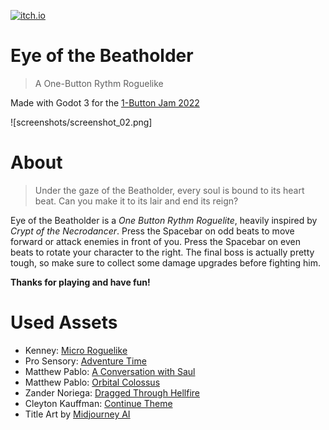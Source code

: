 [![itch.io](https://static.itch.io/images/badge-color.svg)](https://tianmaru.itch.io/eye-of-the-beatholder)

# Eye of the Beatholder

> A One-Button Rythm Roguelike

Made with Godot 3 for the [1-Button Jam 2022](https://itch.io/jam/1-button-jam-2022)

![screenshots/screenshot_02.png]

# About

> Under the gaze of the Beatholder, every soul is bound to its heart beat. Can you make it to its lair and end its reign?

Eye of the Beatholder is a *One Button Rythm Roguelite*, heavily inspired by *Crypt of the Necrodancer*. Press the Spacebar on odd beats to move forward or attack enemies in front of you. Press the Spacebar on even beats to rotate your character to the right. The final boss is actually pretty tough, so make sure to collect some damage upgrades before fighting him.

**Thanks for playing and have fun!**

# Used Assets

- Kenney: [Micro Roguelike](https://www.kenney.nl/assets/micro-roguelike)
- Pro Sensory: [Adventure Time](https://opengameart.org/content/adventure-time-1)
- Matthew Pablo: [A Conversation with Saul](https://opengameart.org/content/a-conversation-with-saul-jazzblues-shuffle)
- Matthew Pablo: [Orbital Colossus](https://opengameart.org/content/orbital-colossuslooping)
- Zander Noriega: [Dragged Through Hellfire](https://opengameart.org/content/dragged-through-hellfire)
- Cleyton Kauffman: [Continue Theme](https://opengameart.org/content/continue-theme)
- Title Art by [Midjourney AI](https://www.midjourney.com)

